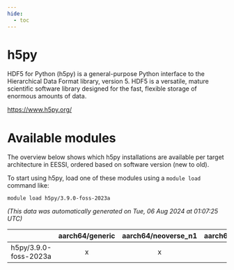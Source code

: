 ```yaml
---
hide:
  - toc
---
```


h5py
====


HDF5 for Python (h5py) is a general-purpose Python interface to the Hierarchical Data Format library, version 5. HDF5 is a versatile, mature scientific software library designed for the fast, flexible storage of enormous amounts of data.

https://www.h5py.org/
# Available modules


The overview below shows which h5py installations are available per target architecture in EESSI, ordered based on software version (new to old).

To start using h5py, load one of these modules using a `module load` command like:

```shell
module load h5py/3.9.0-foss-2023a
```

*(This data was automatically generated on Tue, 06 Aug 2024 at 01:07:25 UTC)*  

| |aarch64/generic|aarch64/neoverse_n1|aarch64/neoverse_v1|x86_64/generic|x86_64/amd/zen2|x86_64/amd/zen3|x86_64/amd/zen4|x86_64/intel/haswell|x86_64/intel/skylake_avx512|
| :---: | :---: | :---: | :---: | :---: | :---: | :---: | :---: | :---: | :---: |
|h5py/3.9.0-foss-2023a|x|x|x|x|x|x|x|x|x|
